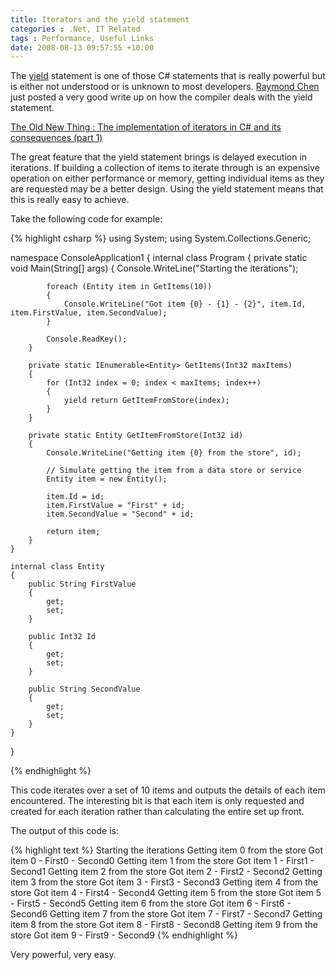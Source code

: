 ```yaml
---
title: Iterators and the yield statement
categories : .Net, IT Related
tags : Performance, Useful Links
date: 2008-08-13 09:57:55 +10:00
---
```


The [yield][0] statement is one of those C# statements that is really powerful but is either not understood or is unknown to most developers. [Raymond Chen][1] just posted a very good write up on how the compiler deals with the yield statement.

[The Old New Thing : The implementation of iterators in C# and its consequences (part 1)][2]

The great feature that the yield statement brings is delayed execution in iterations. If building a collection of items to iterate through is an expensive operation on either performance or memory, getting individual items as they are requested may be a better design. Using the yield statement means that this is really easy to achieve.

Take the following code for example:

<!--more-->

{% highlight csharp %}
using System;
using System.Collections.Generic;
     
namespace ConsoleApplication1
{
    internal class Program
    {
        private static void Main(String[] args)
        {
            Console.WriteLine("Starting the iterations");
     
            foreach (Entity item in GetItems(10))
            {
                Console.WriteLine("Got item {0} - {1} - {2}", item.Id, item.FirstValue, item.SecondValue);
            }
     
            Console.ReadKey();
        }
     
        private static IEnumerable<Entity> GetItems(Int32 maxItems)
        {
            for (Int32 index = 0; index < maxItems; index++)
            {
                yield return GetItemFromStore(index);
            }
        }
     
        private static Entity GetItemFromStore(Int32 id)
        {
            Console.WriteLine("Getting item {0} from the store", id);
     
            // Simulate getting the item from a data store or service
            Entity item = new Entity();
     
            item.Id = id;
            item.FirstValue = "First" + id;
            item.SecondValue = "Second" + id;
     
            return item;
        }
    }
     
    internal class Entity
    {
        public String FirstValue
        {
            get;
            set;
        }
     
        public Int32 Id
        {
            get;
            set;
        }
     
        public String SecondValue
        {
            get;
            set;
        }
    }
}
    
{% endhighlight %}

This code iterates over a set of 10 items and outputs the details of each item encountered. The interesting bit is that each item is only requested and created for each iteration rather than calculating the entire set up front.

The output of this code is:

{% highlight text %}
Starting the iterations
Getting item 0 from the store
Got item 0 - First0 - Second0
Getting item 1 from the store
Got item 1 - First1 - Second1
Getting item 2 from the store
Got item 2 - First2 - Second2
Getting item 3 from the store
Got item 3 - First3 - Second3
Getting item 4 from the store
Got item 4 - First4 - Second4
Getting item 5 from the store
Got item 5 - First5 - Second5
Getting item 6 from the store
Got item 6 - First6 - Second6
Getting item 7 from the store
Got item 7 - First7 - Second7
Getting item 8 from the store
Got item 8 - First8 - Second8
Getting item 9 from the store
Got item 9 - First9 - Second9
{% endhighlight %}

Very powerful, very easy.

[0]: http://msdn.microsoft.com/en-us/library/9k7k7cf0(VS.80).aspx
[1]: http://blogs.msdn.com/oldnewthing/default.aspx
[2]: http://blogs.msdn.com/oldnewthing/archive/2008/08/12/8849519.aspx
